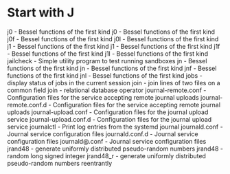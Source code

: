 # Start with J
j0 - Bessel functions of the first kind
j0 - Bessel functions of the first kind
j0f - Bessel functions of the first kind
j0l - Bessel functions of the first kind
j1 - Bessel functions of the first kind
j1 - Bessel functions of the first kind
j1f - Bessel functions of the first kind
j1l - Bessel functions of the first kind
jailcheck - Simple utility program to test running sandboxes
jn - Bessel functions of the first kind
jn - Bessel functions of the first kind
jnf - Bessel functions of the first kind
jnl - Bessel functions of the first kind
jobs - display status of jobs in the current session
join - join lines of two files on a common field
join - relational database operator
journal-remote.conf - Configuration files for the service accepting remote journal uploads
journal-remote.conf.d - Configuration files for the service accepting remote journal uploads
journal-upload.conf - Configuration files for the journal upload service
journal-upload.conf.d - Configuration files for the journal upload service
journalctl - Print log entries from the systemd journal
journald.conf - Journal service configuration files
journald.conf.d - Journal service configuration files
journald@.conf - Journal service configuration files
jrand48 - generate uniformly distributed pseudo-random numbers
jrand48 - random long signed integer
jrand48_r - generate uniformly distributed pseudo-random numbers reentrantly